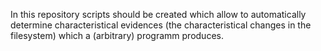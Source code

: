 In this repository scripts should be created which allow to automatically determine characteristical evidences (the characteristical changes in the filesystem) which a (arbitrary) programm produces.
